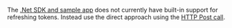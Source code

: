 The [.Net SDK and sample app](https://github.com/okta/okta-idx-dotnet)
does not currently have built-in support for refreshing tokens. Instead use
the direct approach using the
[HTTP Post call](/docs/guides/oie-embedded-common-refresh-tokens/android/main/#direct-using-http-post).
